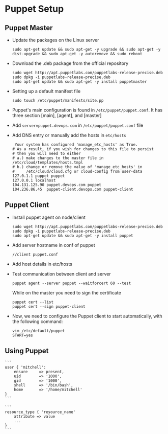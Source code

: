 # Puppet Setup

## Puppet Master
- Update the packages on the Linux server

    ```
    sudo apt-get update && sudo apt-get -y upgrade && sudo apt-get -y dist-upgrade && sudo apt-get -y autoremove && sudo reboot
    ```

- Download the .deb package from the official repository

    ```
    sudo wget http://apt.puppetlabs.com/puppetlabs-release-precise.deb
    sudo dpkg -i puppetlabs-release-precise.deb
    sudo apt-get update && sudo apt-get -y install puppetmaster
    ```

-  Setting up a default manifest file
    
    ```
    sudo touch /etc/puppet/manifests/site.pp
    ```

- Puppet's main configuration is found in `/etc/puppet/puppet.conf`. It has three section [main], [agent], and [master]

- Add `server=puppet.devops.com` in `/etc/puppet/puppet.conf` file

- Add DNS entry or manually add the hosts in `etc/hosts`

    ```
     Your system has configured 'manage_etc_hosts' as True.
    # As a result, if you wish for changes to this file to persist
    # then you will need to either
    # a.) make changes to the master file in /etc/cloud/templates/hosts.tmpl
    # b.) change or remove the value of 'manage_etc_hosts' in
    #     /etc/cloud/cloud.cfg or cloud-config from user-data
    127.0.1.1 puppet puppet
    127.0.0.1 localhost
    104.131.125.90 puppet.devops.com puppet
    104.236.86.45  puppet-client.devops.com puppet-client
    ```

## Puppet Client
- Install puppet agent on node/client

    ```
    sudo wget http://apt.puppetlabs.com/puppetlabs-release-precise.deb
    sudo dpkg -i puppetlabs-release-precise.deb
    sudo apt-get update && sudo apt-get -y install puppet
    ```

- Add server hostname in conf of puppet

    ```
    //client puppet.conf
    ```

- Add host details in etc/hosts

- Test communication between client and server
    ```
    puppet agent --server puppet --waitforcert 60 --test
    ```
    While on the master you need to sign the certificate
    ```
    puppet cert --list
    puppet cert --sign puppet-client
    ```

- Now, we need to configure the Puppet client to start automatically, with the following command:
    ```
    vim /etc/default/puppet
    START=yes  
    ```

## Using Puppet

    ```
    user { 'mitchell':
        ensure     => present,
        uid        => '1000',
        gid        => '1000',
        shell      => '/bin/bash',
        home       => '/home/mitchell'
    }
    ```
    
    ```
    resource_type { 'resource_name'
        attribute => value
        ...
    }
    ```
    
